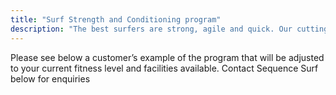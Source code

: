 ```yaml
---
title: "Surf Strength and Conditioning program"
description: "The best surfers are strong, agile and quick. Our cutting-edge Strength and conditioning course designed by our own Strength and Conditioning Coach and Personal Trainer will have you surfing better, faster and for longer. This course focuses on foundational movement patterns that will prevent you getting injured and allow you to enjoy your surfing by enabling your body to perform how you want it to."
---
```


Please see below a customer’s example of the program that will be adjusted to your current fitness level and facilities available.
Contact Sequence Surf below for enquiries
